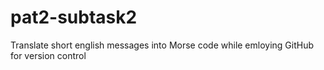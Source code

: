 # pat2-subtask2
Translate short english messages into Morse code while emloying GitHub for version control
